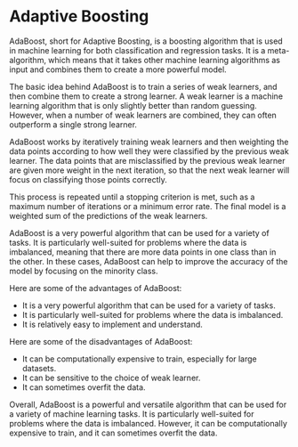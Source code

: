 # Adaptive Boosting

AdaBoost, short for Adaptive Boosting, is a boosting algorithm that is used in machine learning for both classification and regression tasks. It is a meta-algorithm, which means that it takes other machine learning algorithms as input and combines them to create a more powerful model.

The basic idea behind AdaBoost is to train a series of weak learners, and then combine them to create a strong learner. A weak learner is a machine learning algorithm that is only slightly better than random guessing. However, when a number of weak learners are combined, they can often outperform a single strong learner.

AdaBoost works by iteratively training weak learners and then weighting the data points according to how well they were classified by the previous weak learner. The data points that are misclassified by the previous weak learner are given more weight in the next iteration, so that the next weak learner will focus on classifying those points correctly.

This process is repeated until a stopping criterion is met, such as a maximum number of iterations or a minimum error rate. The final model is a weighted sum of the predictions of the weak learners.

AdaBoost is a very powerful algorithm that can be used for a variety of tasks. It is particularly well-suited for problems where the data is imbalanced, meaning that there are more data points in one class than in the other. In these cases, AdaBoost can help to improve the accuracy of the model by focusing on the minority class.

Here are some of the advantages of AdaBoost:

* It is a very powerful algorithm that can be used for a variety of tasks.
* It is particularly well-suited for problems where the data is imbalanced.
* It is relatively easy to implement and understand.

Here are some of the disadvantages of AdaBoost:

* It can be computationally expensive to train, especially for large datasets.
* It can be sensitive to the choice of weak learner.
* It can sometimes overfit the data.

Overall, AdaBoost is a powerful and versatile algorithm that can be used for a variety of machine learning tasks. It is particularly well-suited for problems where the data is imbalanced. However, it can be computationally expensive to train, and it can sometimes overfit the data.
